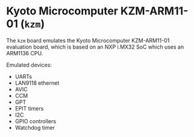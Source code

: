 # Kyoto Microcomputer KZM-ARM11-01 (`kzm`)

The `kzm` board emulates the Kyoto Microcomputer KZM-ARM11-01 evaluation
board, which is based on an NXP i.MX32 SoC which uses an ARM1136 CPU.

Emulated devices:

-   UARTs
-   LAN9118 ethernet
-   AVIC
-   CCM
-   GPT
-   EPIT timers
-   I2C
-   GPIO controllers
-   Watchdog timer
